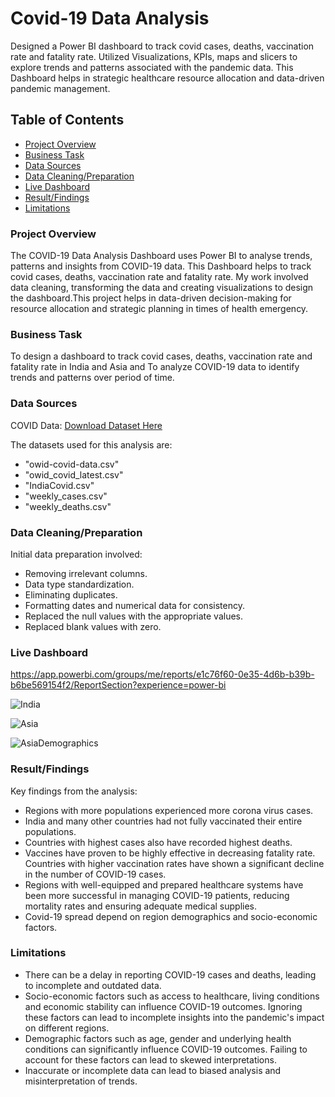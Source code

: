 # Covid-19 Data Analysis
Designed a Power BI dashboard to track covid cases, deaths, vaccination rate and fatality rate. Utilized Visualizations, KPIs, maps and slicers to explore trends and patterns associated with the pandemic data.
This Dashboard helps in strategic healthcare resource allocation and data-driven pandemic management.

## Table of Contents
- [Project Overview](#project-overview)
- [Business Task](#business-task)
- [Data Sources](#data-sources)
- [Data Cleaning/Preparation](#data-cleaningpreparation)
- [Live Dashboard](#live-dashboard)
- [Result/Findings](#resultfindings)
- [Limitations](#limitations)

### Project Overview
The COVID-19 Data Analysis Dashboard uses Power BI to analyse trends, patterns and insights from COVID-19 data. This Dashboard helps to track covid cases, deaths, vaccination rate and fatality rate. My work involved data cleaning, transforming the data and creating visualizations to design the dashboard.This project helps in data-driven decision-making for resource allocation and strategic planning in times of health emergency.

### Business Task
To design a dashboard to track covid cases, deaths, vaccination rate and fatality rate in India and Asia and To analyze COVID-19 data to identify trends and patterns over period of time.

### Data Sources

COVID Data:
[Download Dataset Here](https://ourworldindata.org/coronavirus)

The datasets used for this analysis are: 
- "owid-covid-data.csv"
- "owid_covid_latest.csv"
- "IndiaCovid.csv"
- "weekly_cases.csv"
- "weekly_deaths.csv"


### Data Cleaning/Preparation
Initial data preparation involved:
- Removing irrelevant columns.
- Data type standardization.
- Eliminating duplicates.
- Formatting dates and numerical data for consistency.
- Replaced the null values with the appropriate values.
- Replaced blank values with zero.

### Live Dashboard

https://app.powerbi.com/groups/me/reports/e1c76f60-0e35-4d6b-b39b-b6be569154f2/ReportSection?experience=power-bi

![India](https://github.com/rohanyg/Covid-19_Data_Analysis/assets/136742005/f0d06752-b00b-4a32-8865-23fd86b18dd7)

![Asia](https://github.com/rohanyg/Covid-19_Data_Analysis/assets/136742005/f62177fb-6e11-42f1-aa05-a84d776d7d24)

![AsiaDemographics](https://github.com/rohanyg/Covid-19_Data_Analysis/assets/136742005/0d59933c-e3bd-4c72-bb94-1ae44513e22f)



### Result/Findings
Key findings from the analysis:

- Regions with more populations experienced more corona virus cases.
- India and many other countries had not fully vaccinated their entire populations.
- Countries with highest cases also have recorded highest deaths.
- Vaccines have proven to be highly effective in decreasing fatality rate. Countries with higher vaccination rates have shown a significant decline in the number of COVID-19 cases.
- Regions with well-equipped and prepared healthcare systems have been more successful in managing COVID-19 patients, reducing mortality rates and ensuring adequate medical supplies.
- Covid-19 spread depend on region demographics and socio-economic factors.

  
### Limitations 

- There can be a delay in reporting COVID-19 cases and deaths, leading to incomplete and outdated data.
- Socio-economic factors such as access to healthcare, living conditions and economic stability can influence COVID-19 outcomes. Ignoring these factors can lead to incomplete insights into the pandemic's impact on different regions.
- Demographic factors such as age, gender and underlying health conditions can significantly influence COVID-19 outcomes. Failing to account for these factors can lead to skewed interpretations.
- Inaccurate or incomplete data can lead to biased analysis and misinterpretation of trends.
